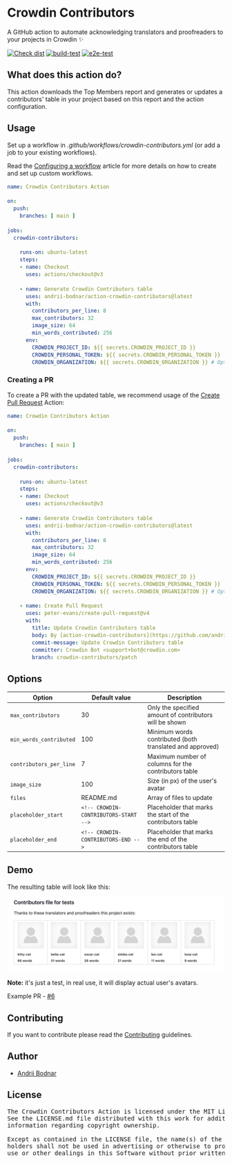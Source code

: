 # Crowdin Contributors

A GitHub action to automate acknowledging translators and proofreaders to your projects in Crowdin ✨

[![Check dist](https://github.com/andrii-bodnar/action-crowdin-contributors/actions/workflows/check-dist.yml/badge.svg)](https://github.com/andrii-bodnar/action-crowdin-contributors/actions/workflows/check-dist.yml)
[![build-test](https://github.com/andrii-bodnar/action-crowdin-contributors/actions/workflows/test.yml/badge.svg)](https://github.com/andrii-bodnar/action-crowdin-contributors/actions/workflows/test.yml)
[![e2e-test](https://github.com/andrii-bodnar/action-crowdin-contributors/actions/workflows/e2eTest.yml/badge.svg)](https://github.com/andrii-bodnar/action-crowdin-contributors/actions/workflows/e2eTest.yml)

## What does this action do?

This action downloads the Top Members report and generates or updates a contributors' table in your project based on this report and the action configuration.

## Usage

Set up a workflow in *.github/workflows/crowdin-contributors.yml* (or add a job to your existing workflows).

Read the [Configuring a workflow](https://help.github.com/en/articles/configuring-a-workflow) article for more details on how to create and set up custom workflows.

```yaml
name: Crowdin Contributors Action

on:
  push:
    branches: [ main ]

jobs:
  crowdin-contributors:

    runs-on: ubuntu-latest
    steps:
    - name: Checkout
      uses: actions/checkout@v3

    - name: Generate Crowdin Contributors table
      uses: andrii-bodnar/action-crowdin-contributors@latest
      with:
        contributors_per_line: 8
        max_contributors: 32
        image_size: 64
        min_words_contributed: 256
      env:
        CROWDIN_PROJECT_ID: ${{ secrets.CROWDIN_PROJECT_ID }}
        CROWDIN_PERSONAL_TOKEN: ${{ secrets.CROWDIN_PERSONAL_TOKEN }}
        CROWDIN_ORGANIZATION: ${{ secrets.CROWDIN_ORGANIZATION }} # Optional. Only for Crowdin Enterprise
```

### Creating a PR

To create a PR with the updated table, we recommend usage of the [Create Pull Request](https://github.com/peter-evans/create-pull-request) Action:

```yaml
name: Crowdin Contributors Action

on:
  push:
    branches: [ main ]

jobs:
  crowdin-contributors:

    runs-on: ubuntu-latest
    steps:
    - name: Checkout
      uses: actions/checkout@v3

    - name: Generate Crowdin Contributors table
      uses: andrii-bodnar/action-crowdin-contributors@latest
      with:
        contributors_per_line: 8
        max_contributors: 32
        image_size: 64
        min_words_contributed: 256
      env:
        CROWDIN_PROJECT_ID: ${{ secrets.CROWDIN_PROJECT_ID }}
        CROWDIN_PERSONAL_TOKEN: ${{ secrets.CROWDIN_PERSONAL_TOKEN }}
        CROWDIN_ORGANIZATION: ${{ secrets.CROWDIN_ORGANIZATION }} # Optional. Only for Crowdin Enterprise

    - name: Create Pull Request
      uses: peter-evans/create-pull-request@v4
      with:
        title: Update Crowdin Contributors table
        body: By [action-crowdin-contributors](https://github.com/andrii-bodnar/action-crowdin-contributors) GitHub action
        commit-message: Update Crowdin Contributors table
        committer: Crowdin Bot <support+bot@crowdin.com>
        branch: crowdin-contributors/patch
```

## Options

| Option                  | Default value                         | Description                                                |
|-------------------------|---------------------------------------|------------------------------------------------------------|
| `max_contributors`      | 30                                    | Only the specified amount of contributors will be shown    |
| `min_words_contributed` | 100                                   | Minimum words contributed (both translated and approved)   |
| `contributors_per_line` | 7                                     | Maximum number of columns for the contributors table       |
| `image_size`            | 100                                   | Size (in px) of the user's avatar                          |
| `files`                 | README.md                             | Array of files to update                                   |
| `placeholder_start`     | `<!-- CROWDIN-CONTRIBUTORS-START -->` | Placeholder that marks the start of the contributors table |
| `placeholder_end`       | `<!-- CROWDIN-CONTRIBUTORS-END -->`   | Placeholder that marks the end of the contributors table   |

## Demo

The resulting table will look like this:

[![Check dist](./demo.png)](https://github.com/andrii-bodnar/action-crowdin-contributors/pull/6)

**Note:** it's just a test, in real use, it will display actual user's avatars.

Example PR - [#6](https://github.com/andrii-bodnar/action-crowdin-contributors/pull/6)

## Contributing

If you want to contribute please read the [Contributing](/CONTRIBUTING.md) guidelines.

## Author

- [Andrii Bodnar](https://github.com/andrii-bodnar/)

## License

<pre>
The Crowdin Contributors Action is licensed under the MIT License.
See the LICENSE.md file distributed with this work for additional
information regarding copyright ownership.

Except as contained in the LICENSE file, the name(s) of the above copyright
holders shall not be used in advertising or otherwise to promote the sale,
use or other dealings in this Software without prior written authorization.
</pre>
